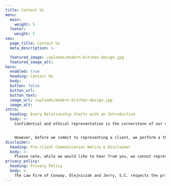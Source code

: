 ```yaml
---
title: Contact Us
menu:
  main:
    weight: 5
  footer:
    weight: 5
seo:
  page_title: Contact Us
  meta_description: >-

  featured_image: /uploads/modern-kitchen-design.jpg
  featured_image_alt: 
hero:
  enabled: true
  heading: Contact Us
  body:
  button: false
  button_url:
  button_text: 
  image_url: /uploads/modern-kitchen-design.jpg
  image_alt: 
intro:
  heading: Every Relationship Starts with an Introduction
  body: >-
    Confidential and ethical representation is the cornerstone of our value structure. In order to foster the highest quality relationship with our clients and best possible solutions, we believe in frequent communication.


    However, before we commit to representing a client, we perform a thorough analysis of possible conflicts of interest. <strong>To initiate a possible representation and begin the conflict-of-interest analysis process, please call our experienced team at <a href="tel:920-437-0476">920-437-0476</a>.</strong>
disclaimer:
  heading: Pre-client Communication Notice & Disclaimer
  body: >-
    Please note, while we would like to hear from you, we cannot represent you until we know that doing so will not create a conflict of interest. Accordingly, please do not send us any information about any matter that may involve you until you receive an "engagement letter" — a written statement from us that we can represent you.
privacy_policy:
  heading: Privacy Policy
  body: >-
    The Law Firm of Conway, Olejniczak and Jerry, S.C. respects the privacy of all visitors to its website. For this reason, personal information provided by you on our website is never given or sold to any other parties. While visiting our website, we may ask you to register and/or provide information that personally identifies you (personal information) for purposes of interacting with our site. Learn more by reading our full <a href="/privacy-policy/">privacy policy</a>.
---
```

